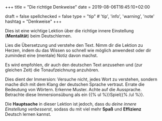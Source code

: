 +++
title = "Die richtige Denkweise"
date =  2019-08-06T16:45:10+02:00

draft = false
spellchecked = false
type = "tip" # 'tip', 'info', 'warning', 'note'
hashtag = "Denkweise"
+++

Dies ist eine wichtige Lektion über die richtige innere Einstellung (**Mentalität**) beim Deutschlernen.

Lies die Übersetzung und verstehe den Text. Nimm dir die Lektion zu Herzen, indem du das Wissen so schnell wie möglich anwendest oder dir zumindest eine (mentale) Notiz davon machst.

Es wird empfohlen, dir auch den deutschen Text anzusehen und (zur gleichen Zeit) die Tonaufzeichnung anzuhören.

Dies dient der Immersion: Versuche nicht, jedes Wort zu verstehen, sondern mache dich mit dem Klang der deutschen Sprache vertraut. Errate die Bedeutung von Wörtern. Erkenne Muster. Achte auf die Aussprache. Betrachte diese Immersionsübung als ein {{% ul %}}Spiel{{% /ul %}}.

Die **Hauptsache** in dieser Lektion ist jedoch, dass du *deine innere Einstellung verbesserst*, sodass du mit viel mehr **Spaß** und **Effizienz** Deutsch lernen kannst.